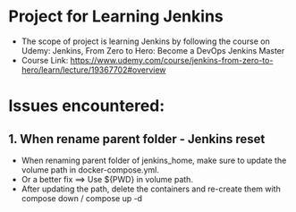 # Project for Learning Jenkins
* The scope of project is learning Jenkins by following the course on Udemy: Jenkins, From Zero to Hero: Become a DevOps Jenkins Master
* Course Link: https://www.udemy.com/course/jenkins-from-zero-to-hero/learn/lecture/19367702#overview


# Issues encountered:

## 1. When rename parent folder - Jenkins reset
* When renaming parent folder of jenkins_home, make sure to update the volume path in docker-compose.yml.
* Or a better fix ==> Use ${PWD} in volume path.
* After updating the path, delete the containers and re-create them with compose down / compose up -d